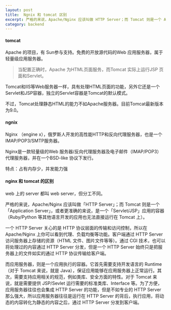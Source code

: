 ```yaml
---
layout: post
title:  Ngnix 和 tomcat 区别
excerpt: 严格的来说，Apache/Nginx 应该叫做 HTTP Server；而 Tomcat 则是一个 Application Server。
category: backend
---
```



#### tomcat
Apache 的项目，有 Sun参与支持。免费的开放源代码的Web 应用服务器，属于轻量级应用服务器。

> 当配置正确时，Apache 为HTML页面服务，而Tomcat 实际上运行JSP 页面和Servlet。

Tomcat和IIS等Web服务器一样，具有处理HTML页面的功能，另外它还是一个Servlet和JSP容器，独立的Servlet容器是Tomcat的默认模式。

不过，Tomcat处理静态HTML的能力不如Apache服务器。目前Tomcat最新版本为9.0。

#### ngnix
Nginx （engine x），俄罗斯人开发的高性能HTTP和反向代理服务器，也是一个IMAP/POP3/SMTP服务器。

Nginx是一款轻量级的Web 服务器/反向代理服务器及电子邮件（IMAP/POP3）代理服务器，并在一个BSD-like 协议下发行。

特点：占有内存少，并发能力强

#### nginx 和 tomcat 的区别
web 上的 server 都叫 web server，但分工不同。

严格的来说，Apache/Nginx 应该叫做「HTTP Server」；而 Tomcat 则是一个「Application Server」，或者更准确的来说，是一个「Servlet/JSP」应用的容器（Ruby/Python 等其他语言开发的应用也无法直接运行在 Tomcat 上）。

一个 HTTP Server 关心的是 HTTP 协议层面的传输和访问控制，所以在 Apache/Nginx 上你可以看到代理、负载均衡等功能。客户端通过 HTTP Server 访问服务器上存储的资源（HTML 文件、图片文件等等）。通过 CGI 技术，也可以将处理过的内容通过 HTTP Server 分发，但是一个 HTTP Server 始终只是把服务器上的文件如实的通过 HTTP 协议传输给客户端。

而应用服务器，则是一个应用执行的容器。它首先需要支持开发语言的 Runtime（对于 Tomcat 来说，就是 Java），保证应用能够在应用服务器上正常运行。其次，需要支持应用相关的规范，例如类库、安全方面的特性。对于 Tomcat 来说，就是需要提供 JSP/Sevlet 运行需要的标准类库、Interface 等。为了方便，应用服务器往往也会集成 HTTP Server 的功能，但是不如专业的 HTTP Server 那么强大，所以应用服务器往往是运行在 HTTP Server 的背后，执行应用，将动态的内容转化为静态的内容之后，通过 HTTP Server 分发到客户端。

